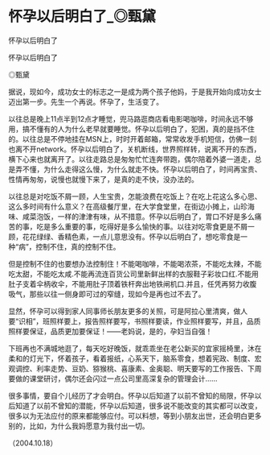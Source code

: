 # 怀孕以后明白了_◎甄黛

怀孕以后明白了

怀孕以后明白了

◎甄黛

据说，现如今，成功女士的标志之一是成为两个孩子他妈，于是我开始向成功女士迈出第一步。先生一个再说。怀孕了，生活变了。

以往总是晚上11点半到12点才睡觉，兜马路逛商店看电影喝咖啡，时间永远不够用，搞不懂有的人为什么老早就要睡觉。怀孕以后明白了，犯困，真的是挡不住的。以往总是不停地挂在MSN上，时时开着邮箱，常常收发手机短信，仿佛一刻也离不开network。怀孕以后明白了，关机断线，世界照样转，说离不开的东西，横下心来也就离开了。以往走路总是匆匆忙忙连奔带跑，偶尔陪着外婆一道走，总是弄不懂，为什么走得这么慢，为什么就走不快。怀孕以后明白了，时间再宝贵、性情再匆匆，说慢也就慢下来了，是真的走不快，没办法的。

以往总是对吃饭不屑一顾，人生宝贵，怎能浪费在吃饭上？在吃上花这么多心思、这么多时间有什么意义？在高级餐厅里，在大学食堂里，在街边小摊上，山珍海味、咸菜泡饭，一样的津津有味，从不措意。怀孕以后明白了，胃口不好是多么痛苦的事，吃是多么重要的事，吃得好是多么愉快的事。以往对吃零食更是不屑一顾，花花绿绿、香精色素，一点儿意思没有。怀孕以后明白了，想吃零食是一种“病”，控制不住，真的控制不住。

但是控制不住的也要想办法控制住！不能喝咖啡，不能喝浓茶，不能吃太辣，不能吃太甜，不能吃太咸.不能再流连百货公司里新鲜出样的衣服鞋子彩妆口红.不能用肚子支着伞柄收伞，不能用肚子顶着铁杆奔出地铁闸机口.并且，任凭再努力收腹吸气，那些以往一侧身即可过的窄缝，现如今是再也过不去了。

显然，怀孕可以得到家人同事师长朋友更多的关照，可是阿拉心里清爽，做人要“识相”，班照样要上，报告照样要写，书照样要读，作业照样要写，并且，品质照样要保证，品质更加要保证！——老妈说，是的，孕妇当自强！

下班再也不满城地逛了，每天吃好晚饭，就乖乖坐在老公新买的宜家摇椅里，沐在柔和的灯光下，怀着孩子，看着报纸，心系天下，脑系零食，想着宪政、制度、宏观调控、利率走势、豆奶、猕猴桃、喜康素、金奥聪、明天要写的工作报告、下周要做的课堂研讨，偶尔还会闪过一点公司里高深复杂的管理会计……

很多事情，要自个儿经历了才会明白。怀孕以后知道了以前不曾知的局限，怀孕以后知道了以前不曾知的潜能，怀孕以后知道，很多说不能改变的其实都可以改变，很多以为无法应付的原来都能够应付。可以料想，等到小朋友出世，还会明白更多别的，比如，为什么我妈愿意为我付出一切。

（2004.10.18）